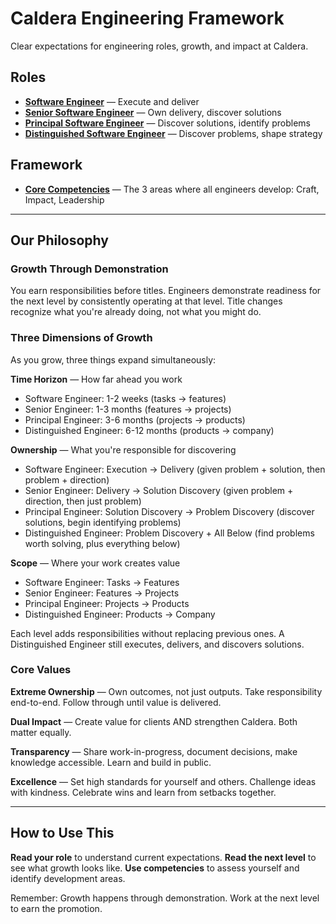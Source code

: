 # Caldera Engineering Framework

Clear expectations for engineering roles, growth, and impact at Caldera.

## Roles

- **[Software Engineer](roles/software-engineer.md)** — Execute and deliver
- **[Senior Software Engineer](roles/senior-software-engineer.md)** — Own delivery, discover solutions
- **[Principal Software Engineer](roles/principal-software-engineer.md)** — Discover solutions, identify problems
- **[Distinguished Software Engineer](roles/distinguished-software-engineer.md)** — Discover problems, shape strategy

## Framework

- **[Core Competencies](competencies.md)** — The 3 areas where all engineers develop: Craft, Impact, Leadership

---

## Our Philosophy

### Growth Through Demonstration
You earn responsibilities before titles. Engineers demonstrate readiness for the next level by consistently operating at that level. Title changes recognize what you're already doing, not what you might do.

### Three Dimensions of Growth

As you grow, three things expand simultaneously:

**Time Horizon** — How far ahead you work
- Software Engineer: 1-2 weeks (tasks → features)
- Senior Engineer: 1-3 months (features → projects)
- Principal Engineer: 3-6 months (projects → products)
- Distinguished Engineer: 6-12 months (products → company)

**Ownership** — What you're responsible for discovering
- Software Engineer: Execution → Delivery (given problem + solution, then problem + direction)
- Senior Engineer: Delivery → Solution Discovery (given problem + direction, then just problem)
- Principal Engineer: Solution Discovery → Problem Discovery (discover solutions, begin identifying problems)
- Distinguished Engineer: Problem Discovery + All Below (find problems worth solving, plus everything below)

**Scope** — Where your work creates value
- Software Engineer: Tasks → Features
- Senior Engineer: Features → Projects
- Principal Engineer: Projects → Products
- Distinguished Engineer: Products → Company

Each level adds responsibilities without replacing previous ones. A Distinguished Engineer still executes, delivers, and discovers solutions.

### Core Values

**Extreme Ownership** — Own outcomes, not just outputs. Take responsibility end-to-end. Follow through until value is delivered.

**Dual Impact** — Create value for clients AND strengthen Caldera. Both matter equally.

**Transparency** — Share work-in-progress, document decisions, make knowledge accessible. Learn and build in public.

**Excellence** — Set high standards for yourself and others. Challenge ideas with kindness. Celebrate wins and learn from setbacks together.

---

## How to Use This

**Read your role** to understand current expectations. **Read the next level** to see what growth looks like. **Use competencies** to assess yourself and identify development areas.

Remember: Growth happens through demonstration. Work at the next level to earn the promotion.